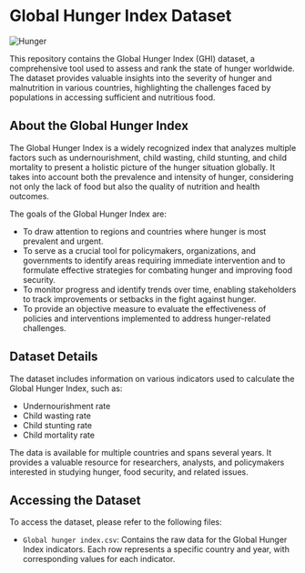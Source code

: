 # Global Hunger Index Dataset

![Hunger](https://www.google.com/url?sa=i&url=https%3A%2F%2Fwww.cnbc.com%2F2021%2F07%2F09%2Foxfam-war-covid-and-climate-change-fuel-hunger-crisis-killing-11-every-minute.html&psig=AOvVaw07arakOeNjvV-Af9oMduNF&ust=1686989457282000&source=images&cd=vfe&ved=0CBEQjRxqFwoTCLD9kc6rx_8CFQAAAAAdAAAAABAR)

This repository contains the Global Hunger Index (GHI) dataset, a comprehensive tool used to assess and rank the state of hunger worldwide. The dataset provides valuable insights into the severity of hunger and malnutrition in various countries, highlighting the challenges faced by populations in accessing sufficient and nutritious food.

## About the Global Hunger Index

The Global Hunger Index is a widely recognized index that analyzes multiple factors such as undernourishment, child wasting, child stunting, and child mortality to present a holistic picture of the hunger situation globally. It takes into account both the prevalence and intensity of hunger, considering not only the lack of food but also the quality of nutrition and health outcomes.

The goals of the Global Hunger Index are:

- To draw attention to regions and countries where hunger is most prevalent and urgent.
- To serve as a crucial tool for policymakers, organizations, and governments to identify areas requiring immediate intervention and to formulate effective strategies for combating hunger and improving food security.
- To monitor progress and identify trends over time, enabling stakeholders to track improvements or setbacks in the fight against hunger.
- To provide an objective measure to evaluate the effectiveness of policies and interventions implemented to address hunger-related challenges.

## Dataset Details

The dataset includes information on various indicators used to calculate the Global Hunger Index, such as:

- Undernourishment rate
- Child wasting rate
- Child stunting rate
- Child mortality rate

The data is available for multiple countries and spans several years. It provides a valuable resource for researchers, analysts, and policymakers interested in studying hunger, food security, and related issues.

## Accessing the Dataset

To access the dataset, please refer to the following files:

- `Global hunger index.csv`: Contains the raw data for the Global Hunger Index indicators. Each row represents a specific country and year, with corresponding values for each indicator.
